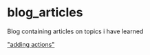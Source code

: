 # blog_articles

Blog containing articles on topics i have learned

["adding actions"](https://jekyllrb.com/docs/continuous-integration/github-actions/)
